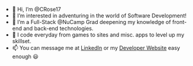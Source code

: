 - 👋 Hi, I’m @CRose17
- 👀 I’m interested in adventuring in the world of Software Development!
- 🌱 I’m a Full-Stack @NuCamp Grad deepening my knowledge of front-end and back-end technologies.
- 💞️ I code everyday from games to sites and misc. apps to level up my skillset.
- 📫 You can message me at [LinkedIn](https://www.linkedin.com/in/cameron-rosenberger/) or my [Developer Website](https://crosendeveloper.com/) easy enough :smiley:

<!---
CRose17/CRose17 is a ✨ special ✨ repository because its `README.md` (this file) appears on your GitHub profile.
You can click the Preview link to take a look at your changes.
--->
